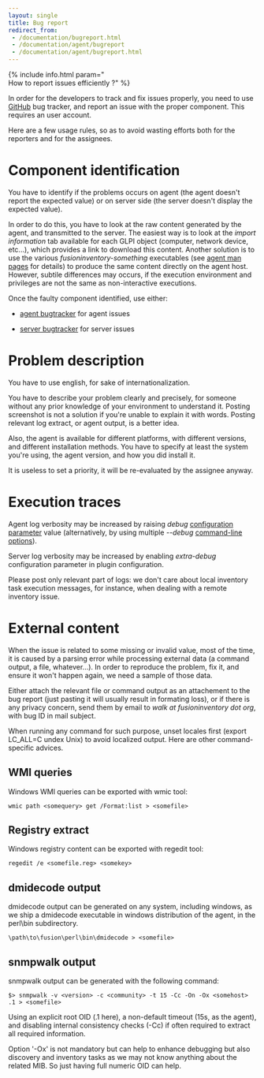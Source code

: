 ```yaml
---
layout: single
title: Bug report
redirect_from:
 - /documentation/bugreport.html
 - /documentation/agent/bugreport
 - /documentation/agent/bugreport.html
---
```


{% include info.html param="<br/>How to report issues efficiently ?" %}

In order for the developers to track and fix issues properly, you need to use
[GitHub](https://github.com/fusioninventory/) bug tracker, and report an issue
with the proper component. This requires an user account.

Here are a few usage rules, so as to avoid wasting efforts both for the
reporters and for the assignees.

# Component identification

You have to identify if the problems occurs on agent (the agent doesn't report
the expected value) or on server side (the server doesn't display the expected
value).

In order to do this, you have to look at the raw content generated by the
agent, and transmitted to the server. The easiest way is to look at the
*import information* tab available for each GLPI object (computer, network
device, etc...), which provides a link to download this content. Another
solution is to use the various *fusioninventory-something* executables (see
[agent man pages](/documentation/agent/man/) for details) to produce the same content directly
on the agent host. However, subtile differences may occurs, if the execution
environment and privileges are not the same as non-interactive executions.

Once the faulty component identified, use either:

* [agent bugtracker](https://github.com/fusioninventory/fusioninventory-agent/issues) for agent issues

* [server bugtracker](https://github.com/fusioninventory/fusioninventory-for-glpi/issues) for server issues

# Problem description

You have to use english, for sake of internationalization.

You have to describe your problem clearly and precisely, for someone without
any prior knowledge of your environment to understand it. Posting screenshot is
not a solution if you're unable to explain it with words. Posting relevant log
extract, or agent output, is a better idea.

Also, the agent is available for different platforms, with different versions,
and different installation methods. You have to specify at least the system
you're using, the agent version, and how you did install it.

It is useless to set a priority, it will be re-evaluated by the assignee anyway.

# Execution traces

Agent log verbosity may be increased by raising *debug* [configuration parameter](/documentation/agent/configuration.html)
value (alternatively, by using multiple *--debug* [command-line options](/documentation/agent/man/)).

Server log verbosity may be increased by enabling *extra-debug* configuration
parameter in plugin configuration.

Please post only relevant part of logs: we don't care about local inventory
task execution messages, for instance, when dealing with a remote inventory
issue.

# External content

When the issue is related to some missing or invalid value, most of the time,
it is caused by a parsing error while processing external data (a command
output, a file, whatever...). In order to reproduce the problem, fix it, and ensure it won't happen again, we need a sample of those data.

Either attach the relevant file or command output as an attachement to the bug
report (just pasting it will usually result in formating loss), or if there is
any privacy concern, send them by email to *walk at fusioninventory dot org*, with bug ID in mail subject.

When running any command for such purpose, unset locales first (export LC_ALL=C
undex Unix) to avoid localized output. Here are other command-specific advices.

## WMI queries

Windows WMI queries can be exported with wmic tool:

    wmic path <somequery> get /Format:list > <somefile>

## Registry extract

Windows registry content can be exported with regedit tool:

    regedit /e <somefile.reg> <somekey>

## dmidecode output

dmidecode output can be generated on any system, including windows, as we ship
a dmidecode executable in windows distribution of the agent, in the perl\bin
subdirectory.

    \path\to\fusion\perl\bin\dmidecode > <somefile>

## snmpwalk output

snmpwalk output can be generated with the following command:

    $> snmpwalk -v <version> -c <community> -t 15 -Cc -On -Ox <somehost> .1 > <somefile>

Using an explicit root OID (.1 here), a non-default timeout (15s, as the
agent), and disabling internal consistency checks (-Cc) if often required to
extract all required information.

Option '-Ox' is not mandatory but can help to enhance debugging but also discovery
and inventory tasks as we may not know anything about the related MIB. So just
having full numeric OID can help.
